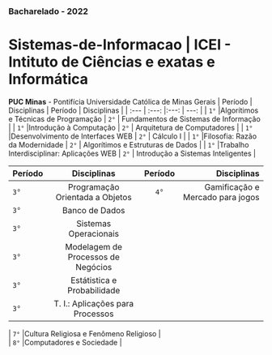 ### Bacharelado - 2022
# Sistemas-de-Informacao | ICEI - Intituto de Ciências e exatas e Informática
 **PUC Minas** - Pontifícia Universidade Católica de Minas Gerais
| Período  | Disciplinas                                | Período    | Disciplinas                                |
| :---     |        :---:                               |:---:       | ---:                                       |
| `1°`     |Algorítimos e Técnicas de Programação       | `2°`       |     Fundamentos de Sistemas de Informação  |
| `1°`     |Introdução à Computação                     | `2°`       |     Arquitetura de Computadores            |
| `1°`     |Desenvolvimento de Interfaces WEB           | `2°`       |     Cálculo I                              |
| `1°`     |Filosofia: Razão da Modernidade             | `2°`       |     Algorítimos e Estruturas de Dados      |
| `1°`     |Trabalho Interdisciplinar: Aplicações WEB   | `2°`       |     Introdução a Sistemas Inteligentes     |

| Período  | Disciplinas                                  | Período    | Disciplinas                                |
| :---     |        :---:                                 |:---:       | ---:                                       |
| `3°`     |Programação Orientada a Objetos               | `4°`       |Gamificação e Mercado para jogos	          |
| `3°`     |Banco de Dados                                | 
| `3°`     |Sistemas Operacionais                         | 
| `3°`     |Modelagem de Processos de Negócios            |
| `3°`     |Estátistica e Probabilidade                   |
| `3°`     |T. I.: Aplicações para Processos              | 

| `7°`     |Cultura Religiosa e Fenômeno Religioso        |    
| `8°`     |Computadores e Sociedade                      |    
